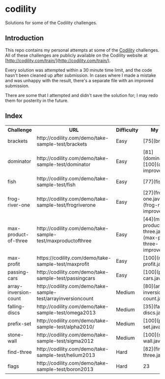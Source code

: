 codility
========
Solutions for some of the Codility challenges.

Introduction
------------

This repo contains my personal attempts at some of the [Codility](http://www.codility.com) challenges. All of these challenges are publicly available on the Codility website at [http://codility.com/train/](http://codility.com/train/).

Every solution was attempted within a 30 minute time limit, and  the code hasn't been cleaned up after submission. In cases where I made a mistake and was unhappy with the result, there's a separate file with an improved submission.

There are some that I attempted and didn't save the solution for; I may redo them for posterity in the future.

Index
------------

<table>
  <tr>
    <th>Challenge</th><th>URL</th><th>Difficulty</th><th> My Score(s)</th>
  </tr>
  <tr>
    <td>brackets</td><td>http://codility.com/demo/take-sample-test/brackets</td><td>Easy</td><td>[75[(brackets.java)</td>
  </tr>
  <tr>
    <td>dominator</td><td>http://codility.com/demo/take-sample-test/dominator</td><td>Easy</td><td>[81](dominator.java), [100](dominator-improved.java)</td>
  </tr>
  <tr>
    <td>fish</td><td>http://codility.com/demo/take-sample-test/fish</td><td>Easy</td><td>[77](fish.java)</td>
  </tr>
  <tr>
    <td>frog-river-one</td><td>http://codility.com/demo/take-sample-test/frogriverone</td><td>Easy</td><td>[27](frog-river-one.java), [100](frog-river-one-improved.java)</td>
  </tr>
  <tr>
    <td>max-product-of-three</td><td>http://codility.com/demo/take-sample-test/maxproductofthree</td><td>Easy</td><td>[44](max-product-of-three.java), [100](max-product-of-three-improved.java)</td>
  </tr>
  <tr>
    <td>max-profit</td><td>https://codility.com/demo/take-sample-test/maxprofit</td><td>Easy</td><td>[100](max-profit.java)</td>
  </tr>
  <tr>
    <td>passing-cars</td><td>http://codility.com/demo/take-sample-test/passingcars</td><td>Easy</td><td>[100](passing-cars.java)</td>
  </tr>
  <tr>
    <td>array-inversion-count</td><td>http://codility.com/demo/take-sample-test/arrayinversioncount</td><td>Medium</td><td>[80](array-inversion-count.java)</td>
  </tr>
  <tr>
    <td>falling-discs</td><td>http://codility.com/demo/take-sample-test/omega2013</td><td>Medium</td><td>[35](falling-discs.java)</td>
  </tr>
  <tr>
    <td>prefix-set</td><td>http://codility.com/demo/take-sample-test/alpha2010/</td><td>Medium</td><td>[100](prefix-set.java)</td>
  </tr>
  <tr>
    <td>stone-wall</td><td>http://codility.com/demo/take-sample-test/sigma2012</td><td>Medium</td><td>[100](stone-wall.java)</td>
  </tr>
  <tr>
    <td>find-three</td><td>http://codility.com/demo/take-sample-test/helium2013</td><td>Hard</td><td>[82](find-three.java)</td>
  </tr>
  <tr>
    <td>flags</td><td>http://codility.com/demo/take-sample-test/boron2013</td><td>Hard</td><td>23</td>
  </tr>
</table>